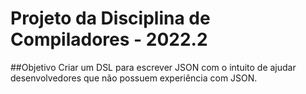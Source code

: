 # Projeto da Disciplina de Compiladores - 2022.2

##Objetivo
Criar um DSL para escrever JSON com o intuito de ajudar desenvolvedores que não possuem experiência com JSON. 
